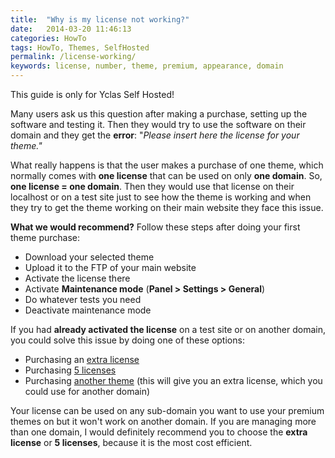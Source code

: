 ```yaml
---
title:  "Why is my license not working?"
date:   2014-03-20 11:46:13
categories: HowTo
tags: HowTo, Themes, SelfHosted
permalink: /license-working/
keywords: license, number, theme, premium, appearance, domain
---
```

<div class="alert alert-warning">
<strong><i class="glyphicon glyphicon-warning-sign"></i> </strong> This guide is only for Yclas Self Hosted!
</div>

Many users ask us this question after making a purchase, setting up the software and testing it. Then they would try to use the software on their domain and they get the **error**: "_Please insert here the license for your theme."_

What really happens is that the user makes a purchase of one theme, which normally comes with **one license** that can be used on only **one domain**. So, **one license = one domain**. Then they would use that license on their localhost or on a test site just to see how the theme is working and when they try to get the theme working on their main website they face this issue.

**What we would recommend?** Follow these steps after doing your first theme purchase: 

* Download your selected theme
* Upload it to the FTP of your main website
* Activate the license there
* Activate **Maintenance mode** (**Panel > Settings > General**)
* Do whatever tests you need
* Deactivate maintenance mode

If you had **already activated the license** on a test site or on another domain, you could solve this issue by doing one of these options:

* Purchasing an [extra license](https://selfhosted.yclas.com/services/one-extra-license.html)
* Purchasing [5 licenses](https://selfhosted.yclas.com/services/theme-license-5-sites.html)
* Purchasing [another theme](https://selfhosted.yclas.com/themes/) (this will give you an extra license, which you could use for another domain)

Your license can be used on any sub-domain you want to use your premium themes on but it won't work on another domain. If you are managing more than one domain, I would definitely recommend you to choose the **extra license** or **5 licenses**, because it is the most cost efficient.


